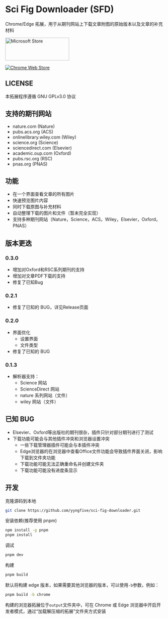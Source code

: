 # Sci Fig Downloader (SFD)

Chrome/Edge 拓展，用于从期刊网站上下载文章附图的原始版本以及文章的补充材料

<a href='https://microsoftedge.microsoft.com/addons/detail/sci-fig-downloader/eakkjiohlkpoimlgnljjceajjpgfjdop'><img src='https://get.microsoft.com/images/en-us%20light.svg' alt='Microsoft Store' style='width: 202.5px; height: 72px;'/></a>

<a href='https://chromewebstore.google.com/detail/sci-fig-downloader/dooahdhpalnmkjkmdnhchoihgfmhfjkj'><img src='https://developer.chrome.com/static/docs/webstore/branding/image/206x58-chrome-web-bcb82d15b2486.png' alt='Chrome Web Store' style='height 72px;' /></a>


## LICENSE

本拓展程序遵循 GNU GPLv3.0 协议

## 支持的期刊网站

- nature.com (Nature)
- pubs.acs.org (ACS)
- onlinelibrary.wiley.com (Wiley)
- science.org (Science)
- sciencedirect.com (Elsevier)
- academic.oup.com (Oxford)
- pubs.rsc.org (RSC)
- pnas.org (PNAS)

## 功能

- 在一个界面查看文章的所有图片
- 快速预览图片内容
- 同时下载原图与补充材料
- 自动整理下载的图片和文件（暂未完全实现）
- 支持多种期刊网站（Nature，Science，ACS，Wiley，Elsevier，Oxford，PNAS）

## 版本更迭

### 0.3.0

- 增加对Oxford和RSC系列期刊的支持
- 增加对文章PDF下载的支持
- 修复了已知Bug

### 0.2.1

- 修复了已知的 BUG，详见Release页面

### 0.2.0

- 界面优化
  - 设置界面
  - 文件类型
- 修复了已知的 BUG

### 0.1.3

- 解析器支持：
  - Science 网站
  - ScienceDirect 网站
  - nature 系列网站（文件）
  - wiley 网站（文件）

## 已知 BUG

- Elsevier、Oxford等出版社的期刊很杂，插件只针对部分期刊进行了测试
- 下载功能可能会与其他插件冲突和浏览器设置冲突
  - 一些下载管理器插件可能会与本插件冲突
  - Edge浏览器的在浏览器中查看Office文件功能会导致插件界面关闭，影响下载到文件夹功能
  - 下载功能可能无法正确重命名并创建文件夹
  - 下载功能可能没有进度条显示

## 开发

克隆源码到本地

```bash
git clone https://github.com/yyngfive/sci-fig-downloader.git
```

安装依赖(推荐使用 pnpm)

```bash
npm install -g pnpm
pnpm install
```

调试

```bash
pnpm dev
```

构建

```bash
pnpm build
```

默认将构建 edge 版本，如果需要其他浏览器的版本，可以使用`-b`参数，例如：

```bash
pnpm build -b chrome
```

构建的浏览器拓展位于`output`文件夹中，可在 Chrome 或 Edge 浏览器中开启开发者模式，通过“加载解压缩的拓展”文件夹方式安装
